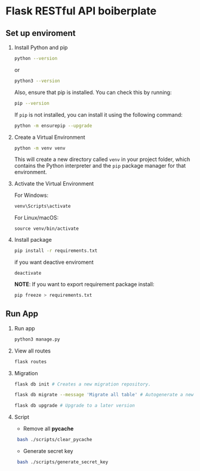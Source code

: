 # Flask RESTful API boiberplate

## Set up enviroment

1. Install Python and pip
   ```bash
   python --version
   ```
   or
   ```bash
   python3 --version
   ```
   Also, ensure that pip is installed. You can check this by running:
   ```bash
   pip --version
   ```
   If `pip` is not installed, you can install it using the following command:
   ```bash
   python -m ensurepip --upgrade
   ```
2. Create a Virtual Environment

   ```bash
   python -m venv venv
   ```

   This will create a new directory called `venv` in your project folder, which contains the Python interpreter and the `pip` package manager for that environment.

3. Activate the Virtual Environment

   For Windows:

   ```bash
   venv\Scripts\activate
   ```

   For Linux/macOS:

   ```
   source venv/bin/activate
   ```

4. Install package

   ```bash
   pip install -r requirements.txt
   ```

   if you want deactive enviroment

   ```
   deactivate
   ```

   **NOTE**: If you want to export requirement package install:

   ```bash
   pip freeze > requirements.txt
   ```

## Run App

1. Run app

   ```bash
   python3 manage.py
   ```

2. View all routes

   ```bash
   flask routes
   ```

3. Migration

   ```bash
   flask db init # Creates a new migration repository.

   flask db migrate --message 'Migrate all table' # Autogenerate a new revision file

   flask db upgrade # Upgrade to a later version
   ```

4. Script

   - Remove all **pycache**

   ```bash
    bash ./scripts/clear_pycache
   ```

   - Generate secret key

   ```bash
    bash ./scripts/generate_secret_key
   ```
